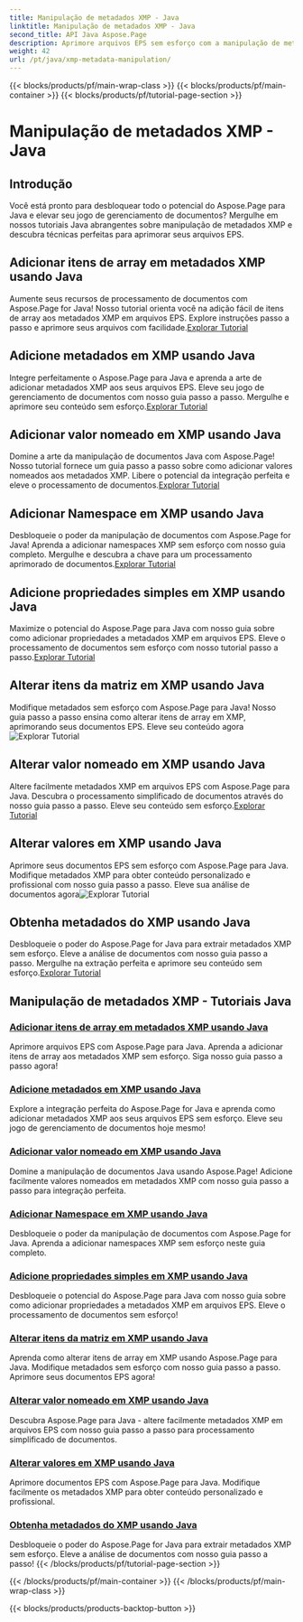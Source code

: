 ```yaml
---
title: Manipulação de metadados XMP - Java
linktitle: Manipulação de metadados XMP - Java
second_title: API Java Aspose.Page
description: Aprimore arquivos EPS sem esforço com a manipulação de metadados XMP, desde a adição de itens até a extração. Eleve seu gerenciamento de documentos com nossos guias.
weight: 42
url: /pt/java/xmp-metadata-manipulation/
---
```


{{< blocks/products/pf/main-wrap-class >}}
{{< blocks/products/pf/main-container >}}
{{< blocks/products/pf/tutorial-page-section >}}

# Manipulação de metadados XMP - Java


## Introdução

Você está pronto para desbloquear todo o potencial do Aspose.Page para Java e elevar seu jogo de gerenciamento de documentos? Mergulhe em nossos tutoriais Java abrangentes sobre manipulação de metadados XMP e descubra técnicas perfeitas para aprimorar seus arquivos EPS.

## Adicionar itens de array em metadados XMP usando Java

 Aumente seus recursos de processamento de documentos com Aspose.Page for Java! Nosso tutorial orienta você na adição fácil de itens de array aos metadados XMP em arquivos EPS. Explore instruções passo a passo e aprimore seus arquivos com facilidade.[Explorar Tutorial](./add-array-items/)

## Adicione metadados em XMP usando Java

 Integre perfeitamente o Aspose.Page para Java e aprenda a arte de adicionar metadados XMP aos seus arquivos EPS. Eleve seu jogo de gerenciamento de documentos com nosso guia passo a passo. Mergulhe e aprimore seu conteúdo sem esforço.[Explorar Tutorial](./add-metadata/)

## Adicionar valor nomeado em XMP usando Java

Domine a arte da manipulação de documentos Java com Aspose.Page! Nosso tutorial fornece um guia passo a passo sobre como adicionar valores nomeados aos metadados XMP. Libere o potencial da integração perfeita e eleve o processamento de documentos.[Explorar Tutorial](./add-named-value/)

## Adicionar Namespace em XMP usando Java

 Desbloqueie o poder da manipulação de documentos com Aspose.Page for Java! Aprenda a adicionar namespaces XMP sem esforço com nosso guia completo. Mergulhe e descubra a chave para um processamento aprimorado de documentos.[Explorar Tutorial](./add-namespace/)

## Adicione propriedades simples em XMP usando Java

 Maximize o potencial do Aspose.Page para Java com nosso guia sobre como adicionar propriedades a metadados XMP em arquivos EPS. Eleve o processamento de documentos sem esforço com nosso tutorial passo a passo.[Explorar Tutorial](./add-simple-properties/)

## Alterar itens da matriz em XMP usando Java

 Modifique metadados sem esforço com Aspose.Page para Java! Nosso guia passo a passo ensina como alterar itens de array em XMP, aprimorando seus documentos EPS. Eleve seu conteúdo agora![Explorar Tutorial](./change-array-items/)

## Alterar valor nomeado em XMP usando Java

Altere facilmente metadados XMP em arquivos EPS com Aspose.Page para Java. Descubra o processamento simplificado de documentos através do nosso guia passo a passo. Eleve seu conteúdo sem esforço.[Explorar Tutorial](./change-named-value/)

## Alterar valores em XMP usando Java

 Aprimore seus documentos EPS sem esforço com Aspose.Page para Java. Modifique metadados XMP para obter conteúdo personalizado e profissional com nosso guia passo a passo. Eleve sua análise de documentos agora![Explorar Tutorial](./change-values/)

## Obtenha metadados do XMP usando Java

 Desbloqueie o poder do Aspose.Page for Java para extrair metadados XMP sem esforço. Eleve a análise de documentos com nosso guia passo a passo. Mergulhe na extração perfeita e aprimore seu conteúdo sem esforço.[Explorar Tutorial](./get-metadata/)
## Manipulação de metadados XMP - Tutoriais Java
### [Adicionar itens de array em metadados XMP usando Java](./add-array-items/)
Aprimore arquivos EPS com Aspose.Page para Java. Aprenda a adicionar itens de array aos metadados XMP sem esforço. Siga nosso guia passo a passo agora!
### [Adicione metadados em XMP usando Java](./add-metadata/)
Explore a integração perfeita do Aspose.Page for Java e aprenda como adicionar metadados XMP aos seus arquivos EPS sem esforço. Eleve seu jogo de gerenciamento de documentos hoje mesmo!
### [Adicionar valor nomeado em XMP usando Java](./add-named-value/)
Domine a manipulação de documentos Java usando Aspose.Page! Adicione facilmente valores nomeados em metadados XMP com nosso guia passo a passo para integração perfeita.
### [Adicionar Namespace em XMP usando Java](./add-namespace/)
Desbloqueie o poder da manipulação de documentos com Aspose.Page for Java. Aprenda a adicionar namespaces XMP sem esforço neste guia completo.
### [Adicione propriedades simples em XMP usando Java](./add-simple-properties/)
Desbloqueie o potencial do Aspose.Page para Java com nosso guia sobre como adicionar propriedades a metadados XMP em arquivos EPS. Eleve o processamento de documentos sem esforço!
### [Alterar itens da matriz em XMP usando Java](./change-array-items/)
Aprenda como alterar itens de array em XMP usando Aspose.Page para Java. Modifique metadados sem esforço com nosso guia passo a passo. Aprimore seus documentos EPS agora!
### [Alterar valor nomeado em XMP usando Java](./change-named-value/)
Descubra Aspose.Page para Java - altere facilmente metadados XMP em arquivos EPS com nosso guia passo a passo para processamento simplificado de documentos.
### [Alterar valores em XMP usando Java](./change-values/)
Aprimore documentos EPS com Aspose.Page para Java. Modifique facilmente os metadados XMP para obter conteúdo personalizado e profissional.
### [Obtenha metadados do XMP usando Java](./get-metadata/)
Desbloqueie o poder do Aspose.Page for Java para extrair metadados XMP sem esforço. Eleve a análise de documentos com nosso guia passo a passo!
{{< /blocks/products/pf/tutorial-page-section >}}

{{< /blocks/products/pf/main-container >}}
{{< /blocks/products/pf/main-wrap-class >}}

{{< blocks/products/products-backtop-button >}}
